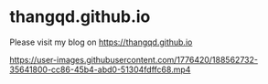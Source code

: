 # thangqd.github.io
Please visit my blog on https://thangqd.github.io


https://user-images.githubusercontent.com/1776420/188562732-35641800-cc86-45b4-abd0-51304fdffc68.mp4

